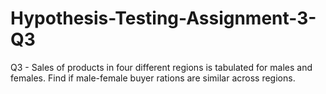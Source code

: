 # Hypothesis-Testing-Assignment-3-Q3
Q3 -       Sales of products in four different regions is tabulated for males and females. Find if male-female buyer rations are similar across regions.
